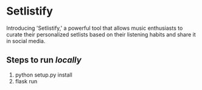 # Setlistify
 Introducing 'Setlistify,' a powerful tool that allows music enthusiasts to curate their personalized setlists based on their listening habits and share it in social media.

## Steps to run *locally*
1. python setup.py install
2. flask run

